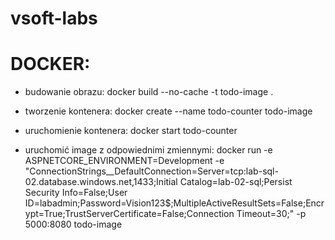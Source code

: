 # vsoft-labs

# DOCKER:
- budowanie obrazu: docker build --no-cache -t todo-image .

- tworzenie kontenera: docker create --name todo-counter todo-image

- uruchomienie kontenera: docker start todo-counter

- uruchomić image z odpowiednimi zmiennymi: docker run -e ASPNETCORE_ENVIRONMENT=Development -e  "ConnectionStrings__DefaultConnection=Server=tcp:lab-sql-02.database.windows.net,1433;Initial Catalog=lab-02-sql;Persist Security Info=False;User ID=labadmin;Password=Vision123$;MultipleActiveResultSets=False;Encrypt=True;TrustServerCertificate=False;Connection Timeout=30;" -p 5000:8080 todo-image